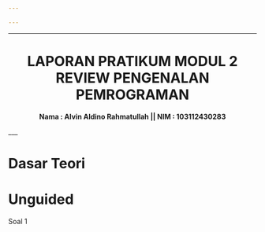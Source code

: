 ```yaml
---

---
```

----
<h1 align = center > <b>  LAPORAN PRATIKUM  MODUL  2 <br>  
REVIEW PENGENALAN PEMROGRAMAN </b></h1>
<p align = center><b>Nama : Alvin Aldino Rahmatullah || NIM : 103112430283</b></p>
___

<h1>Dasar Teori</h1>
<h1>Unguided </h1>
Soal 1 